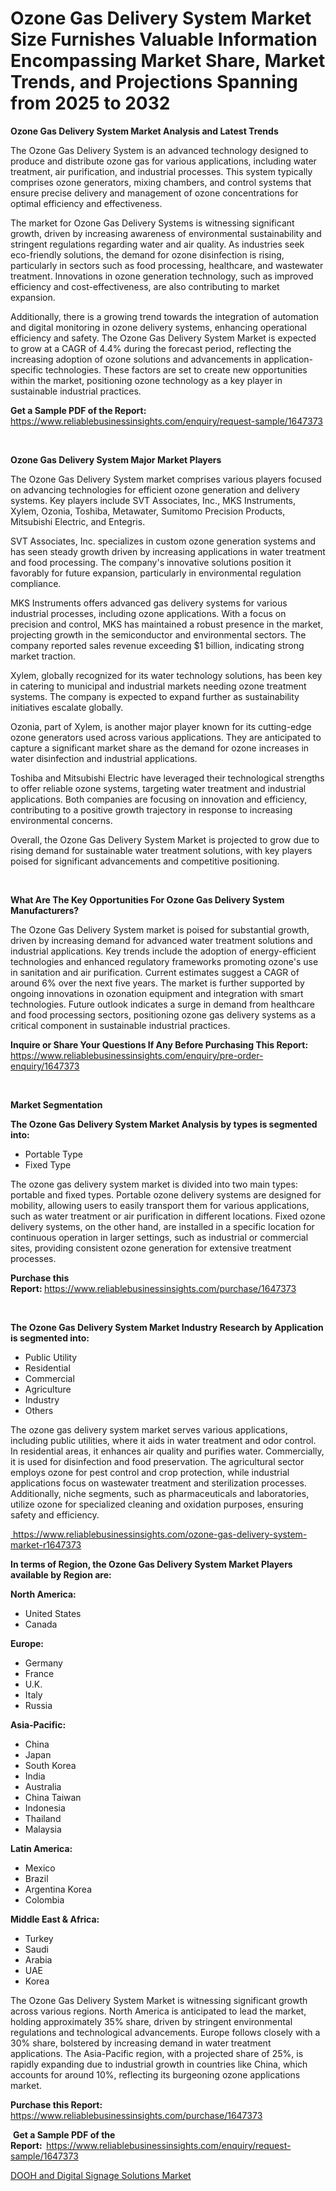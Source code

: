 <p><h1>Ozone Gas Delivery System Market Size Furnishes Valuable Information Encompassing Market Share, Market Trends, and Projections Spanning from 2025 to 2032</h1></p><p><strong>Ozone Gas Delivery System Market Analysis and Latest Trends</strong></p>
<p><p>The Ozone Gas Delivery System is an advanced technology designed to produce and distribute ozone gas for various applications, including water treatment, air purification, and industrial processes. This system typically comprises ozone generators, mixing chambers, and control systems that ensure precise delivery and management of ozone concentrations for optimal efficiency and effectiveness.</p><p>The market for Ozone Gas Delivery Systems is witnessing significant growth, driven by increasing awareness of environmental sustainability and stringent regulations regarding water and air quality. As industries seek eco-friendly solutions, the demand for ozone disinfection is rising, particularly in sectors such as food processing, healthcare, and wastewater treatment. Innovations in ozone generation technology, such as improved efficiency and cost-effectiveness, are also contributing to market expansion.</p><p>Additionally, there is a growing trend towards the integration of automation and digital monitoring in ozone delivery systems, enhancing operational efficiency and safety. The Ozone Gas Delivery System Market is expected to grow at a CAGR of 4.4% during the forecast period, reflecting the increasing adoption of ozone solutions and advancements in application-specific technologies. These factors are set to create new opportunities within the market, positioning ozone technology as a key player in sustainable industrial practices.</p></p>
<p><strong>Get a Sample PDF of the Report:&nbsp;</strong> <a href="https://www.reliablebusinessinsights.com/enquiry/request-sample/1647373?utm_campaign=2290&utm_medium=2&utm_source=Github&utm_content=ia&utm_term=29032025&utm_id=ozone-gas-delivery-system">https://www.reliablebusinessinsights.com/enquiry/request-sample/1647373</a></p>
<p>&nbsp;</p>
<p><strong>Ozone Gas Delivery System Major Market Players</strong></p>
<p><p>The Ozone Gas Delivery System market comprises various players focused on advancing technologies for efficient ozone generation and delivery systems. Key players include SVT Associates, Inc., MKS Instruments, Xylem, Ozonia, Toshiba, Metawater, Sumitomo Precision Products, Mitsubishi Electric, and Entegris. </p><p>SVT Associates, Inc. specializes in custom ozone generation systems and has seen steady growth driven by increasing applications in water treatment and food processing. The company's innovative solutions position it favorably for future expansion, particularly in environmental regulation compliance.</p><p>MKS Instruments offers advanced gas delivery systems for various industrial processes, including ozone applications. With a focus on precision and control, MKS has maintained a robust presence in the market, projecting growth in the semiconductor and environmental sectors. The company reported sales revenue exceeding $1 billion, indicating strong market traction.</p><p>Xylem, globally recognized for its water technology solutions, has been key in catering to municipal and industrial markets needing ozone treatment systems. The company is expected to expand further as sustainability initiatives escalate globally.</p><p>Ozonia, part of Xylem, is another major player known for its cutting-edge ozone generators used across various applications. They are anticipated to capture a significant market share as the demand for ozone increases in water disinfection and industrial applications.</p><p>Toshiba and Mitsubishi Electric have leveraged their technological strengths to offer reliable ozone systems, targeting water treatment and industrial applications. Both companies are focusing on innovation and efficiency, contributing to a positive growth trajectory in response to increasing environmental concerns.</p><p>Overall, the Ozone Gas Delivery System Market is projected to grow due to rising demand for sustainable water treatment solutions, with key players poised for significant advancements and competitive positioning.</p></p>
<p>&nbsp;</p>
<p><strong>What Are The Key Opportunities For Ozone Gas Delivery System Manufacturers?</strong></p>
<p><p>The Ozone Gas Delivery System market is poised for substantial growth, driven by increasing demand for advanced water treatment solutions and industrial applications. Key trends include the adoption of energy-efficient technologies and enhanced regulatory frameworks promoting ozone's use in sanitation and air purification. Current estimates suggest a CAGR of around 6% over the next five years. The market is further supported by ongoing innovations in ozonation equipment and integration with smart technologies. Future outlook indicates a surge in demand from healthcare and food processing sectors, positioning ozone gas delivery systems as a critical component in sustainable industrial practices.</p></p>
<p><strong>Inquire or Share Your Questions If Any Before Purchasing This Report:</strong> <a href="https://www.reliablebusinessinsights.com/enquiry/pre-order-enquiry/1647373?utm_campaign=2290&utm_medium=2&utm_source=Github&utm_content=ia&utm_term=29032025&utm_id=ozone-gas-delivery-system">https://www.reliablebusinessinsights.com/enquiry/pre-order-enquiry/1647373</a></p>
<p>&nbsp;</p>
<p><strong>Market Segmentation</strong></p>
<p><strong>The Ozone Gas Delivery System Market Analysis by types is segmented into:</strong></p>
<p><ul><li>Portable Type</li><li>Fixed Type</li></ul></p>
<p><p>The ozone gas delivery system market is divided into two main types: portable and fixed types. Portable ozone delivery systems are designed for mobility, allowing users to easily transport them for various applications, such as water treatment or air purification in different locations. Fixed ozone delivery systems, on the other hand, are installed in a specific location for continuous operation in larger settings, such as industrial or commercial sites, providing consistent ozone generation for extensive treatment processes.</p></p>
<p><strong>Purchase this Report:&nbsp;</strong><a href="https://www.reliablebusinessinsights.com/purchase/1647373?utm_campaign=2290&utm_medium=2&utm_source=Github&utm_content=ia&utm_term=29032025&utm_id=ozone-gas-delivery-system">https://www.reliablebusinessinsights.com/purchase/1647373</a></p>
<p>&nbsp;</p>
<p><strong>The Ozone Gas Delivery System Market Industry Research by Application is segmented into:</strong></p>
<p><ul><li>Public Utility</li><li>Residential</li><li>Commercial</li><li>Agriculture</li><li>Industry</li><li>Others</li></ul></p>
<p><p>The ozone gas delivery system market serves various applications, including public utilities, where it aids in water treatment and odor control. In residential areas, it enhances air quality and purifies water. Commercially, it is used for disinfection and food preservation. The agricultural sector employs ozone for pest control and crop protection, while industrial applications focus on wastewater treatment and sterilization processes. Additionally, niche segments, such as pharmaceuticals and laboratories, utilize ozone for specialized cleaning and oxidation purposes, ensuring safety and efficiency.</p></p>
<p><a href="https://www.reliablebusinessinsights.com/ozone-gas-delivery-system-market-r1647373?utm_campaign=2290&utm_medium=2&utm_source=Github&utm_content=ia&utm_term=29032025&utm_id=ozone-gas-delivery-system">&nbsp;https://www.reliablebusinessinsights.com/ozone-gas-delivery-system-market-r1647373</a></p>
<p><strong>In terms of Region, the Ozone Gas Delivery System Market Players available by Region are:</strong></p>
<p>
    <p> <strong> North America: </strong>
        <ul>
            <li>United States</li>
            <li>Canada</li>
        </ul>
        </p> 
    <p> <strong> Europe: </strong>
        <ul>
            <li>Germany</li>
            <li>France</li>
            <li>U.K.</li>
            <li>Italy</li>
            <li>Russia</li>
        </ul>
        </p> 
    <p> <strong> Asia-Pacific: </strong>
        <ul>
            <li>China</li>
            <li>Japan</li>
            <li>South Korea</li>
            <li>India</li>
            <li>Australia</li>
            <li>China Taiwan</li>
            <li>Indonesia</li>
            <li>Thailand</li>
            <li>Malaysia</li>
        </ul>
        </p> 
    <p> <strong> Latin America: </strong>
        <ul>
            <li>Mexico</li>
            <li>Brazil</li>
            <li>Argentina Korea</li>
            <li>Colombia</li>
        </ul>
        </p> 
    <p> <strong> Middle East & Africa: </strong>
        <ul>
            <li>Turkey</li>
            <li>Saudi</li>
            <li>Arabia</li>
            <li>UAE</li>
            <li>Korea</li>
        </ul>
    </p>
    </p>
<p><p>The Ozone Gas Delivery System Market is witnessing significant growth across various regions. North America is anticipated to lead the market, holding approximately 35% share, driven by stringent environmental regulations and technological advancements. Europe follows closely with a 30% share, bolstered by increasing demand in water treatment applications. The Asia-Pacific region, with a projected share of 25%, is rapidly expanding due to industrial growth in countries like China, which accounts for around 10%, reflecting its burgeoning ozone applications market.</p></p>
<p><strong>Purchase this Report: </strong><a href="https://www.reliablebusinessinsights.com/purchase/1647373?utm_campaign=2290&utm_medium=2&utm_source=Github&utm_content=ia&utm_term=29032025&utm_id=ozone-gas-delivery-system">https://www.reliablebusinessinsights.com/purchase/1647373</a></p>
<p>&nbsp;<strong>Get a Sample PDF of the Report:&nbsp;&nbsp;</strong><a href="https://www.reliablebusinessinsights.com/enquiry/request-sample/1647373?utm_campaign=2290&utm_medium=2&utm_source=Github&utm_content=ia&utm_term=29032025&utm_id=ozone-gas-delivery-system">https://www.reliablebusinessinsights.com/enquiry/request-sample/1647373</a></p>
<p><strong></strong></p>
<p><p><a href="https://github.com/delindacallegari68/Market-Research-Report-List-1/blob/main/dooh-and-digital-signage-solutions-market.md?utm_campaign=2290&utm_medium=2&utm_source=Github&utm_content=ia&utm_term=29032025&utm_id=ozone-gas-delivery-system">DOOH and Digital Signage Solutions Market</a></p></p>